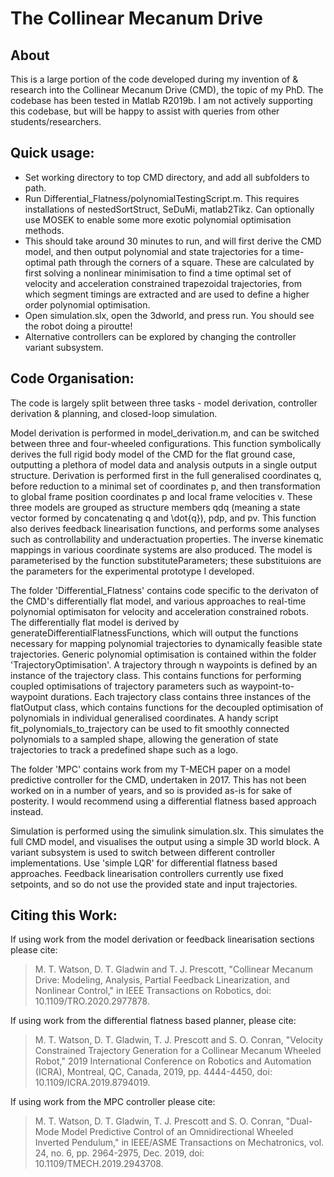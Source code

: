 # The Collinear Mecanum Drive
## About
This is a large portion of the code developed during my invention of & research into the Collinear Mecanum Drive (CMD), the topic of my PhD. The codebase has been tested in Matlab R2019b. I am not actively supporting this codebase, but will be happy to assist with queries from other students/researchers.

## Quick usage:
- Set working directory to top CMD directory, and add all subfolders to path.
- Run Differential_Flatness/polynomialTestingScript.m. This requires installations of nestedSortStruct, SeDuMi, matlab2Tikz. Can optionally use MOSEK to enable some more exotic polynomial optimisation methods.
- This should take around 30 minutes to run, and will first derive the CMD model, and then output polynomial and state trajectories for a time-optimal path through the corners of a square. These are calculated by first solving a nonlinear minimisation to find a time optimal set of velocity and acceleration constrained trapezoidal trajectories, from which segment timings are extracted and are used to define a higher order polynomial optimisation. 
- Open simulation.slx, open the 3dworld, and press run. You should see the robot doing a piroutte!
- Alternative controllers can be explored by changing the controller variant subsystem.


## Code Organisation:
The code is largely split between three tasks - model derivation, controller derivation & planning, and closed-loop simulation.

Model derivation is performed in model_derivation.m, and can be switched between three and four-wheeled configurations. This function symbolically derives the full rigid body model of the CMD for the flat ground case, outputting a plethora of model data and analysis outputs in a single output structure. Derivation is performed first in the full generalised coordinates q, before reduction to a minimal set of coordinates p, and then transformation to global frame position coordinates p and local frame velocities v. These three models are grouped as structure members qdq (meaning a state vector formed by concatenating q and \dot{q}), pdp, and pv. This function also derives feedback linearisation functions, and performs some analyses such as controllability and underactuation properties. The inverse kinematic mappings in various coordinate systems are also produced. The model is parameterised by the function substituteParameters; these substituions are the parameters for the experimental prototype I developed.

The folder 'Differential_Flatness' contains code specific to the derivaton of the CMD's differentially flat model, and various approaches to real-time polynomial optimisaton for velocity and acceleration constrained robots. The differentially flat model is derived by generateDifferentialFlatnessFunctions, which will output the functions necessary for mapping polynomial trajectories to dynamically feasible state trajectories. Generic polynomial optimisation is contained within the folder 'TrajectoryOptimisation'. A trajectory through n waypoints is defined by an instance of the trajectory class. This contains functions for performing coupled optimisations of trajectory parameters such as waypoint-to-waypoint durations. Each trajectory class contains three instances of the flatOutput class, which contains functions for the decoupled optimisation of polynomials in individual generalised coordinates. A handy script fit_polynomials_to_trajectory can be used to fit smoothly connected polynomials to a sampled shape, allowing the generation of state trajectories to track a predefined shape such as a logo.

The folder 'MPC' contains work from my T-MECH paper on a model predictive controller for the CMD, undertaken in 2017. This has not been worked on in a number of years, and so is provided as-is for sake of posterity. I would recommend using a differential flatness based approach instead.

Simulation is performed using the simulink simulation.slx. This simulates the full CMD model, and visualises the output using a simple 3D world block. A variant subsystem is used to switch between different controller implementations. Use 'simple LQR' for differential flatness based approaches. Feedback linearisation controllers currently use fixed setpoints, and so do not use the provided state and input trajectories.



## Citing this Work:
If using work from the model derivation or feedback linearisation sections please cite: 
> M. T. Watson, D. T. Gladwin and T. J. Prescott, "Collinear Mecanum Drive: Modeling, Analysis, Partial Feedback Linearization, and Nonlinear Control," in IEEE Transactions on Robotics, doi: 10.1109/TRO.2020.2977878.

If using work from the differential flatness based planner, please cite:
> M. T. Watson, D. T. Gladwin, T. J. Prescott and S. O. Conran, "Velocity Constrained Trajectory Generation for a Collinear Mecanum Wheeled Robot," 2019 International Conference on Robotics and Automation (ICRA), Montreal, QC, Canada, 2019, pp. 4444-4450, doi: 10.1109/ICRA.2019.8794019.

If using work from the MPC controller please cite:
> M. T. Watson, D. T. Gladwin, T. J. Prescott and S. O. Conran, "Dual-Mode Model Predictive Control of an Omnidirectional Wheeled Inverted Pendulum," in IEEE/ASME Transactions on Mechatronics, vol. 24, no. 6, pp. 2964-2975, Dec. 2019, doi: 10.1109/TMECH.2019.2943708.

